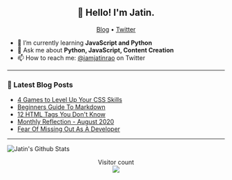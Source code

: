 <h2 align="center">👋 Hello! I'm Jatin.</h2>
<p align="center">
  <a href="https://jatinrao.dev">Blog</a> •
  <a href="https://twitter.com/iamjatinrao">Twitter</a>
</p>

- 🌱 I’m currently learning **JavaScript and Python**
- 💬 Ask me about **Python, JavaScript, Content Creation**
- 📫 How to reach me: [@iamjatinrao](https://twitter.com/iamjatinrao) on Twitter

-----

### 📝 Latest Blog Posts

<!-- BLOG-POST-LIST:START -->
- [4 Games to Level Up Your CSS Skills](https://jatinrao.dev/4-games-to-level-up-your-css-skills)
- [Beginners Guide To Markdown](https://jatinrao.dev/beginners-guide-to-markdown)
- [12 HTML Tags You Don't Know](https://jatinrao.dev/12-html-tags-you-dont-know)
- [Monthly Reflection - August 2020](https://jatinrao.dev/monthly-reflection-august-2020)
- [Fear Of Missing Out As A Developer](https://jatinrao.dev/fear-of-missing-out-as-developer)
<!-- BLOG-POST-LIST:END -->

-----

<img align="center" alt="Jatin's Github Stats" src="https://github-readme-stats.vercel.app/api?username=jatin2003&show_icons=true&hide_border=true" />

<p align="center"> 
  Visitor count<br>
  <img src="https://profile-counter.glitch.me/jatin2003/count.svg" />
</p>
